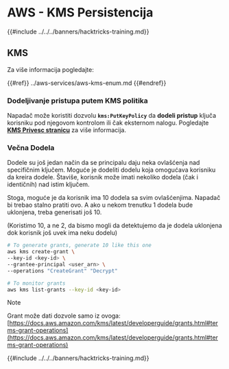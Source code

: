 # AWS - KMS Persistencija

{{#include ../../../banners/hacktricks-training.md}}

## KMS

Za više informacija pogledajte:

{{#ref}}
../aws-services/aws-kms-enum.md
{{#endref}}

### Dodeljivanje pristupa putem KMS politika

Napadač može koristiti dozvolu **`kms:PutKeyPolicy`** da **dodeli pristup** ključa korisniku pod njegovom kontrolom ili čak eksternom nalogu. Pogledajte [**KMS Privesc stranicu**](../aws-privilege-escalation/aws-kms-privesc.md) za više informacija.

### Večna Dodela

Dodele su još jedan način da se principalu daju neka ovlašćenja nad specifičnim ključem. Moguće je dodeliti dodelu koja omogućava korisniku da kreira dodele. Štaviše, korisnik može imati nekoliko dodela (čak i identičnih) nad istim ključem.

Stoga, moguće je da korisnik ima 10 dodela sa svim ovlašćenjima. Napadač bi trebao stalno pratiti ovo. A ako u nekom trenutku 1 dodela bude uklonjena, treba generisati još 10. 

(Koristimo 10, a ne 2, da bismo mogli da detektujemo da je dodela uklonjena dok korisnik još uvek ima neku dodelu)
```bash
# To generate grants, generate 10 like this one
aws kms create-grant \
--key-id <key-id> \
--grantee-principal <user_arn> \
--operations "CreateGrant" "Decrypt"

# To monitor grants
aws kms list-grants --key-id <key-id>
```
> [!NOTE]
> Grant može dati dozvole samo iz ovoga: [https://docs.aws.amazon.com/kms/latest/developerguide/grants.html#terms-grant-operations](https://docs.aws.amazon.com/kms/latest/developerguide/grants.html#terms-grant-operations)

{{#include ../../../banners/hacktricks-training.md}}
